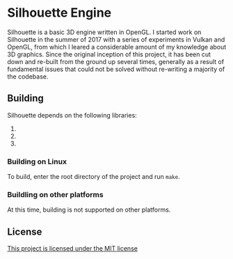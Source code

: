 # Silhouette Engine

Silhouette is a basic 3D engine written in OpenGL.  I started work on Silhouette
in the summer of 2017 with a series of experiments in Vulkan and OpenGL, from
which I leared a considerable amount of my knowledge about 3D graphics.  Since
the original inception of this project, it has been cut down and re-built from
the ground up several times, generally as a result of fundamental issues that
could not be solved without re-writing a majority of the codebase.

## Building

Silhouette depends on the following libraries:

1. <TODO>
2. <TODO>
3. <TODO>

### Building on Linux

To build, enter the root directory of the project and run `make`.

### Buildling on other platforms

At this time, building is not supported on other platforms.

## License

[This project is licensed under the MIT license](LICENSE)
